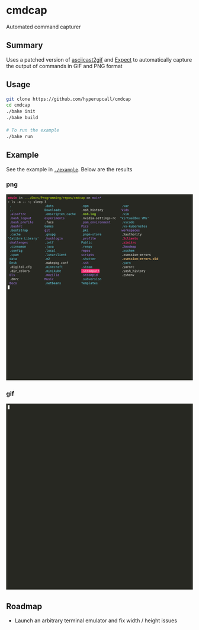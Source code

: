 # cmdcap

Automated command capturer

## Summary

Uses a patched version of [asciicast2gif](https://github.com/asciinema/asciicast2gif) and [Expect](https://core.tcl-lang.org/expect/index) to automatically capture the output of commands in GIF and PNG format

## Usage

```sh
git clone https://github.com/hyperupcall/cmdcap
cd cmdcap
./bake init
./bake build

# To run the example
./bake run
```

## Example

See the example in [`./example`](./example). Below are the results

### png

![png displaying the last frame](./example/output.png)

### gif

![asciinema output gif](./example/output.gif)

## Roadmap

- Launch an arbitrary terminal emulator and fix width / height issues
